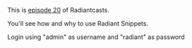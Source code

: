 This is [episode 20][rce] of Radiantcasts.

You'll see how and why to use Radiant Snippets.

Login using "admin" as username and "radiant" as password

[rce]:http://radiantcms.org/blog/archives/2010/07/15/radiantcasts-episode-20-radiant-snippets